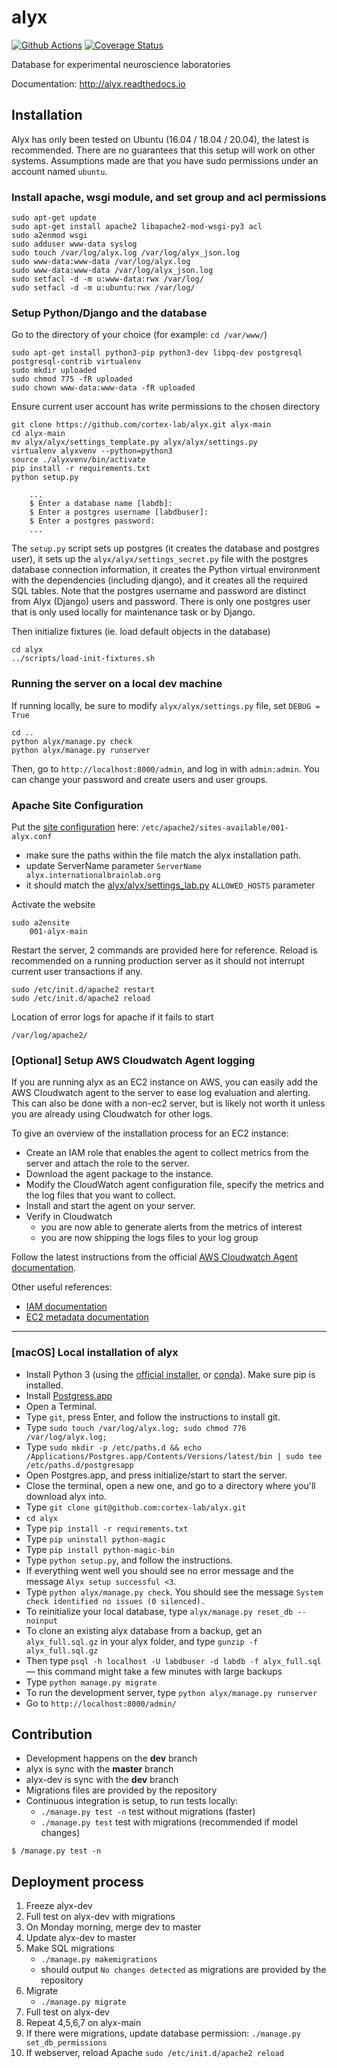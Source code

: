 # alyx

[![Github Actions](https://github.com/cortex-lab/alyx/actions/workflows/main.yml/badge.svg)](https://github.com/cortex-lab/alyx/actions/)
[![Coverage Status](https://coveralls.io/repos/github/cortex-lab/alyx/badge.svg?branch=github_action)](https://coveralls.io/github/cortex-lab/alyx?branch=master)

Database for experimental neuroscience laboratories

Documentation: http://alyx.readthedocs.io


## Installation
Alyx has only been tested on Ubuntu (16.04 / 18.04 / 20.04), the latest is recommended. There are no guarantees that 
this setup will work on other systems. Assumptions made are that you have sudo permissions under an account named
`ubuntu`.

### Install apache, wsgi module, and set group and acl permissions
```
sudo apt-get update
sudo apt-get install apache2 libapache2-mod-wsgi-py3 acl
sudo a2enmod wsgi
sudo adduser www-data syslog
sudo touch /var/log/alyx.log /var/log/alyx_json.log
sudo www-data:www-data /var/log/alyx.log
sudo www-data:www-data /var/log/alyx_json.log
sudo setfacl -d -m u:www-data:rwx /var/log/
sudo setfacl -d -m u:ubuntu:rwx /var/log/
```
### Setup Python/Django and the database
Go to the directory of your choice (for example: `cd /var/www/`)
```
sudo apt-get install python3-pip python3-dev libpq-dev postgresql postgresql-contrib virtualenv
sudo mkdir uploaded
sudo chmod 775 -fR uploaded
sudo chown www-data:www-data -fR uploaded
```
Ensure current user account has write permissions to the chosen directory
```
git clone https://github.com/cortex-lab/alyx.git alyx-main
cd alyx-main
mv alyx/alyx/settings_template.py alyx/alyx/settings.py
virtualenv alyxvenv --python=python3
source ./alyxvenv/bin/activate
pip install -r requirements.txt
python setup.py

    ...
    $ Enter a database name [labdb]:
    $ Enter a postgres username [labdbuser]:
    $ Enter a postgres password:
    ...
```
The `setup.py` script sets up postgres (it creates the database and postgres user), it sets up the 
`alyx/alyx/settings_secret.py` file with the postgres database connection information, it creates the Python virtual 
environment with the dependencies (including django), and it creates all the required SQL tables. Note that the postgres 
username and password are distinct from Alyx (Django) users and password. There is only one postgres user that is only 
used locally for maintenance task or by Django.

Then initialize fixtures (ie. load default objects in the database)
```
cd alyx
../scripts/load-init-fixtures.sh
```

### Running the server on a local dev machine
If running locally, be sure to modify `alyx/alyx/settings.py` file, set `DEBUG = True`
```
cd ..
python alyx/manage.py check
python alyx/manage.py runserver
```

Then, go to `http://localhost:8000/admin`, and log in with `admin:admin`. You can change your password and create users and user groups.

### Apache Site Configuration
Put the [site configuration](docs/_static/001-alyx.conf) here: `/etc/apache2/sites-available/001-alyx.conf`
-   make sure the paths within the file match the alyx installation path.
-   update ServerName parameter `ServerName  alyx.internationalbrainlab.org`
-   it should match the [alyx/alyx/settings_lab.py](alyx/alyx/settings_lab.py) `ALLOWED_HOSTS` parameter


Activate the website

    sudo a2ensite
        001-alyx-main

Restart the server, 2 commands are provided here for reference. Reload is recommended on a running production server as 
it should not interrupt current user transactions if any.


    sudo /etc/init.d/apache2 restart
    sudo /etc/init.d/apache2 reload


Location of error logs for apache if it fails to start

    /var/log/apache2/

### [Optional] Setup AWS Cloudwatch Agent logging

If you are running alyx as an EC2 instance on AWS, you can easily add the AWS Cloudwatch agent to the server to ease log
evaluation and alerting. This can also be done with a non-ec2 server, but is likely not worth it unless you are already 
using Cloudwatch for other logs.

To give an overview of the installation process for an EC2 instance:
* Create an IAM role that enables the agent to collect metrics from the server and attach the role to the server.
* Download the agent package to the instance.
* Modify the CloudWatch agent configuration file, specify the metrics and the log files that you want to collect.
* Install and start the agent on your server.
* Verify in Cloudwatch 
  * you are now able to generate alerts from the metrics of interest
  * you are now shipping the logs files to your log group

Follow the latest instructions from the official [AWS Cloudwatch Agent documentation](https://docs.aws.amazon.com/AmazonCloudWatch/latest/monitoring/Install-CloudWatch-Agent.html).

Other useful references:
* [IAM documentation](https://docs.aws.amazon.com/IAM/latest/UserGuide/access_policies_managed-vs-inline.html)
* [EC2 metadata documentation](https://docs.aws.amazon.com/AWSEC2/latest/UserGuide/ec2-instance-metadata.html) 

---

### [macOS] Local installation of alyx

* Install Python 3 (using the [official installer](https://www.python.org/downloads/mac-osx/), or [conda](https://docs.conda.io/projects/conda/en/latest/user-guide/install/macos.html)). Make sure pip is installed.
* Install [Postgress.app](https://postgresapp.com/downloads.html)
* Open a Terminal.
* Type `git`, press Enter, and follow the instructions to install git.
* Type `sudo touch /var/log/alyx.log; sudo chmod 776 /var/log/alyx.log;`
* Type `sudo mkdir -p /etc/paths.d && echo /Applications/Postgres.app/Contents/Versions/latest/bin | sudo tee /etc/paths.d/postgresapp`
* Open Postgres.app, and press initialize/start to start the server.
* Close the terminal, open a new one, and go to a directory where you'll download alyx into.
* Type `git clone git@github.com:cortex-lab/alyx.git`
* `cd alyx`
* Type `pip install -r requirements.txt`
* Type `pip uninstall python-magic`
* Type `pip install python-magic-bin`
* Type `python setup.py`, and follow the instructions.
* If everything went well you should see no error message and the message `Alyx setup successful <3`.
* Type `python alyx/manage.py check`. You should see the message `System check identified no issues (0 silenced).`
* To reinitialize your local database, type `alyx/manage.py reset_db --noinput`
* To clone an existing alyx database from a backup, get an `alyx_full.sql.gz` in your alyx folder, and type `gunzip -f alyx_full.sql.gz`
* Then type `psql -h localhost -U labdbuser -d labdb -f alyx_full.sql` — this command might take a few minutes with large backups
* Type `python manage.py migrate`
* To run the development server, type `python alyx/manage.py runserver`
* Go to `http://localhost:8000/admin/`


## Contribution

* Development happens on the **dev** branch
* alyx is sync with the **master** branch
* alyx-dev is sync with the **dev** branch
* Migrations files are provided by the repository
* Continuous integration is setup, to run tests locally:
    -   `./manage.py test -n` test without migrations (faster)
    -   `./manage.py test` test with migrations (recommended if model changes)

```
$ /manage.py test -n
```


## Deployment process

1. Freeze alyx-dev
2. Full test on alyx-dev with migrations
3. On Monday morning, merge dev to master
4. Update alyx-dev to master
5. Make SQL migrations
    -   `./manage.py makemigrations`
    -   should output `No changes detected` as migrations are provided by the repository
6. Migrate
    -   `./manage.py migrate`
7. Full test on alyx-dev
8. Repeat 4,5,6,7 on alyx-main
9. If there were migrations, update database permission: `./manage.py set_db_permissions`
10. If webserver, reload Apache `sudo /etc/init.d/apache2 reload`
